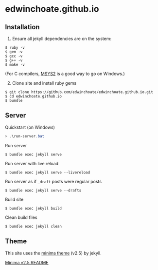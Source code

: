 # edwinchoate.github.io

## Installation

1. Ensure all jekyll dependencies are on the system:

```shell
$ ruby -v
$ gem -v
$ gcc -v
$ g++ -v
$ make -v
```

(For C compilers, [MSYS2](https://www.msys2.org/) is a good way to go on Windows.)

2. Clone site and install ruby gems

```shell
$ git clone https://github.com/edwinchoate/edwinchoate.github.io.git
$ cd edwinchoate.github.io
$ bundle
```

## Server

Quickstart (on Windows)

```powershell
> .\run-server.bat
```

Run server

```shell
$ bundle exec jekyll serve
```

Run server with live reload

```shell
$ bundle exec jekyll serve --livereload
```

Run server as if `_draft` posts were regular posts

```shell
$ bundle exec jekyll serve --drafts
```

Build site 

```shell
$ bundle exec jekyll build
```

Clean build files 

```shell
$ bundle exec jekyll clean
```

## Theme

This site uses the [minima theme](https://github.com/jekyll/minima) (v2.5) by jekyll. 

[Minima v2.5 README](https://github.com/jekyll/minima/blob/v2.5.0/README.md)
